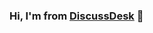### Hi, I'm from <a href="https://www.discussdesk.com/">DiscussDesk</a> 👋

<!--
**DiscussDesk/DiscussDesk** is a ✨ _special_ ✨ repository because its `README.md` (this file) appears on your GitHub profile.

Here are some ideas to get you started:

- 🔭 I’m currently working on my blog <a href="https://www.discussdesk.com/">DiscussDesk.com</a>, a programming blog.
- 🔭 Technology stack used by me: PHP, Javascript, CodeIgniter, Elasticsearch, Redis, etc.
- 🌱 I’m currently learning Elasticsearch, Laravel
- 🌱 My expertise: Product development, Working with startups
- 👯 I’m looking to collaborate on my blog <a href="https://www.discussdesk.com/">DiscussDesk.com</a>
- 🤔 I’m looking for help with latest technology trends.
- 💬 Ask me about any web and product developement related stuff
- 📫 How to reach me: <a href="mailto:info@discussdesk.com">info@discussdesk.com</a>
- 😄 Join my Facebook group, <a href="https://www.facebook.com/groups/discussdeskvip">Exclusively for programmers & developers</a> 
- ⚡ Fun fact: I am spending 14 hours daily infront of my desktop and doing/learning new technology
-->
